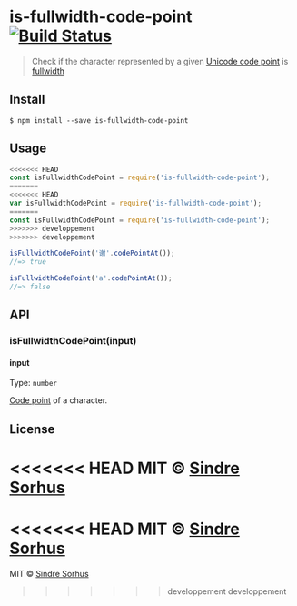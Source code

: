# is-fullwidth-code-point [![Build Status](https://travis-ci.org/sindresorhus/is-fullwidth-code-point.svg?branch=master)](https://travis-ci.org/sindresorhus/is-fullwidth-code-point)

> Check if the character represented by a given [Unicode code point](https://en.wikipedia.org/wiki/Code_point) is [fullwidth](https://en.wikipedia.org/wiki/Halfwidth_and_fullwidth_forms)


## Install

```
$ npm install --save is-fullwidth-code-point
```


## Usage

```js
<<<<<<< HEAD
const isFullwidthCodePoint = require('is-fullwidth-code-point');
=======
<<<<<<< HEAD
var isFullwidthCodePoint = require('is-fullwidth-code-point');
=======
const isFullwidthCodePoint = require('is-fullwidth-code-point');
>>>>>>> developpement
>>>>>>> developpement

isFullwidthCodePoint('谢'.codePointAt());
//=> true

isFullwidthCodePoint('a'.codePointAt());
//=> false
```


## API

### isFullwidthCodePoint(input)

#### input

Type: `number`

[Code point](https://en.wikipedia.org/wiki/Code_point) of a character.


## License

<<<<<<< HEAD
MIT © [Sindre Sorhus](https://sindresorhus.com)
=======
<<<<<<< HEAD
MIT © [Sindre Sorhus](http://sindresorhus.com)
=======
MIT © [Sindre Sorhus](https://sindresorhus.com)
>>>>>>> developpement
>>>>>>> developpement
